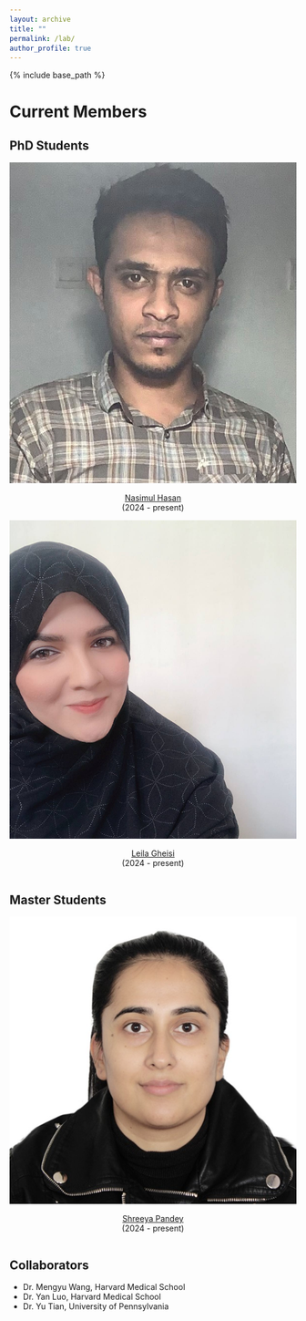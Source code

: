 ```yaml
---
layout: archive
title: ""
permalink: /lab/
author_profile: true
---
```


{% include base_path %}

Current Members
======

## PhD Students

<div class="row">
    <div class="column">
      <center>
      <div class="author__avatar">
            <img src="/images/img/students/nasimul.jpg" class="author__avatar" alt="Nasimul Hasan">
      </div>
      <div class="author__content">
            <p><a href = "https://nasimulhasan.github.io/nasimulhasan/" target="_blank">Nasimul Hasan</a><br/>(2024 - present)</p>
      </div>
      </center>
    </div>
    <div class="column">
      <center>
      <div class="author__avatar">
            <img src="/images/img/students/leila.jpg" class="author__avatar" alt="Leila Gheisi">
      </div>
      <div class="author__content">
            <p><a href = "https://www.linkedin.com/in/leilagheisi/" target="_blank">Leila Gheisi</a><br/>(2024 - present)</p>
      </div>
      </center>
    </div>
</div>


## Master Students

<div class="row">
    <div class="column">
      <center>
      <div class="author__avatar">
            <img src="/images/img/students/shreeya.jpg" class="author__avatar" alt="Shreeya Pandey">
      </div>
      <div class="author__content">
            <p><a href = "https://www.linkedin.com/in/shreeya-pandey-881496124/" target="_blank">Shreeya Pandey</a><br/>(2024 - present)</p>
      </div>
      </center>
    </div>
</div>


## Collaborators
- <a href="https://ophai.hms.harvard.edu/team/dr-wang/" style="text-decoration: none;" target="_blank">Dr. Mengyu Wang</a>, Harvard Medical School
- <a href="https://luoyan407.github.io/" style="text-decoration: none;" target="_blank">Dr. Yan Luo</a>, Harvard Medical School
- <a href="https://yutianyt.com/" style="text-decoration: none;" target="_blank">Dr. Yu Tian</a>, University of Pennsylvania
